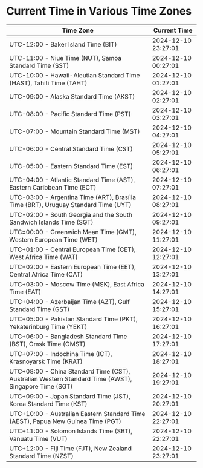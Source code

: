 # Current Time in Various Time Zones

| Time Zone | Current Time |
|-----------|--------------|
| UTC-12:00 - Baker Island Time (BIT) | 2024-12-10 23:27:01 |
| UTC-11:00 - Niue Time (NUT), Samoa Standard Time (SST) | 2024-12-10 00:27:01 |
| UTC-10:00 - Hawaii-Aleutian Standard Time (HAST), Tahiti Time (TAHT) | 2024-12-10 01:27:01 |
| UTC-09:00 - Alaska Standard Time (AKST) | 2024-12-10 02:27:01 |
| UTC-08:00 - Pacific Standard Time (PST) | 2024-12-10 03:27:01 |
| UTC-07:00 - Mountain Standard Time (MST) | 2024-12-10 04:27:01 |
| UTC-06:00 - Central Standard Time (CST) | 2024-12-10 05:27:01 |
| UTC-05:00 - Eastern Standard Time (EST) | 2024-12-10 06:27:01 |
| UTC-04:00 - Atlantic Standard Time (AST), Eastern Caribbean Time (ECT) | 2024-12-10 07:27:01 |
| UTC-03:00 - Argentina Time (ART), Brasília Time (BRT), Uruguay Standard Time (UYT) | 2024-12-10 08:27:01 |
| UTC-02:00 - South Georgia and the South Sandwich Islands Time (SGT) | 2024-12-10 09:27:01 |
| UTC±00:00 - Greenwich Mean Time (GMT), Western European Time (WET) | 2024-12-10 11:27:01 |
| UTC+01:00 - Central European Time (CET), West Africa Time (WAT) | 2024-12-10 12:27:01 |
| UTC+02:00 - Eastern European Time (EET), Central Africa Time (CAT) | 2024-12-10 13:27:01 |
| UTC+03:00 - Moscow Time (MSK), East Africa Time (EAT) | 2024-12-10 14:27:01 |
| UTC+04:00 - Azerbaijan Time (AZT), Gulf Standard Time (GST) | 2024-12-10 15:27:01 |
| UTC+05:00 - Pakistan Standard Time (PKT), Yekaterinburg Time (YEKT) | 2024-12-10 16:27:01 |
| UTC+06:00 - Bangladesh Standard Time (BST), Omsk Time (OMST) | 2024-12-10 17:27:01 |
| UTC+07:00 - Indochina Time (ICT), Krasnoyarsk Time (KRAT) | 2024-12-10 18:27:01 |
| UTC+08:00 - China Standard Time (CST), Australian Western Standard Time (AWST), Singapore Time (SGT) | 2024-12-10 19:27:01 |
| UTC+09:00 - Japan Standard Time (JST), Korea Standard Time (KST) | 2024-12-10 20:27:01 |
| UTC+10:00 - Australian Eastern Standard Time (AEST), Papua New Guinea Time (PGT) | 2024-12-10 22:27:01 |
| UTC+11:00 - Solomon Islands Time (SBT), Vanuatu Time (VUT) | 2024-12-10 22:27:01 |
| UTC+12:00 - Fiji Time (FJT), New Zealand Standard Time (NZST) | 2024-12-10 23:27:01 |
